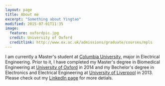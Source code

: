```yaml
---
layout: page
title: About me
excerpt: "Something about Yingtao"
modified: 2015-07-01T11:35
image:
  feature: oxfordpic.jpg
  credit: University of Oxford
  creditlink: http://www.ox.ac.uk/admissions/graduate/courses/mpls
--- 
```


I am currently a Master's student at [Columbia University](http://www.columbia.edu), major in Electrical Engineering. Prior to it, I have completed my Master's degree in Biomedical Engineering at [University of Oxford](http://www.ox.ac.uk) in 2014 and my Bechelor's degree in Electronics and Electrical Engineering at [University of Liverpool](http://www.liv.ac.uk) in 2013.
Please check out my [LinkedIn page](https://www.linkedin.com/pub/yingtao-xu/77/726/25b) for more detials. 